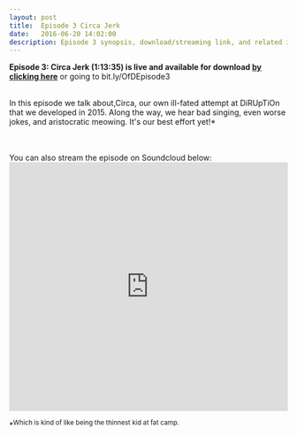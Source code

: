 ```yaml
---
layout: post
title:  Episode 3 Circa Jerk
date:   2016-06-20 14:02:00
description: Episode 3 synopsis, download/streaming link, and related images
---
```

<strong>Episode 3: Circa Jerk (1:13:35) is live and available for download <a href="https://bit.ly/OfDEpisode3"> by clicking here</a></strong> or going to bit.ly/OfDEpisode3
<br>
<br>
<p>In this episode we talk about,Circa, our own ill-fated attempt at DiRUpTiOn that we developed in 2015. Along the way, we hear bad singing, even worse jokes, and aristocratic meowing.
It's our best effort yet!*
</p>
<br><br>
You can also stream the episode on Soundcloud below:
<iframe width="100%" height="450" scrolling="no" frameborder="no" src="https://w.soundcloud.com/player/?url=https%3A//api.soundcloud.com/tracks/270110117&amp;auto_play=false&amp;hide_related=false&amp;show_comments=true&amp;show_user=true&amp;show_reposts=false&amp;visual=true"></iframe>


*<sup>Which is kind of like being the thinnest kid at fat camp.</sup>







